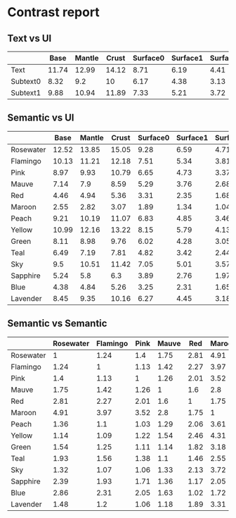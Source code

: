 # Contrast report

## Text vs UI
|          |   Base |   Mantle |   Crust |   Surface0 |   Surface1 |   Surface2 |   Overlay0 |   Overlay1 |   Overlay2 |
|----------|--------|----------|---------|------------|------------|------------|------------|------------|------------|
| Text     |  11.74 |    12.99 |   14.12 |       8.71 |       6.19 |       4.41 |       3.25 |       2.46 |       1.94 |
| Subtext0 |   8.32 |     9.2  |   10    |       6.17 |       4.38 |       3.13 |       2.3  |       1.74 |       1.38 |
| Subtext1 |   9.88 |    10.94 |   11.89 |       7.33 |       5.21 |       3.72 |       2.74 |       2.07 |       1.64 |

## Semantic vs UI
|           |   Base |   Mantle |   Crust |   Surface0 |   Surface1 |   Surface2 |   Overlay0 |   Overlay1 |   Overlay2 |
|-----------|--------|----------|---------|------------|------------|------------|------------|------------|------------|
| Rosewater |  12.52 |    13.85 |   15.05 |       9.28 |       6.59 |       4.71 |       3.46 |       2.62 |       2.07 |
| Flamingo  |  10.13 |    11.21 |   12.18 |       7.51 |       5.34 |       3.81 |       2.8  |       2.12 |       1.68 |
| Pink      |   8.97 |     9.93 |   10.79 |       6.65 |       4.73 |       3.37 |       2.48 |       1.88 |       1.48 |
| Mauve     |   7.14 |     7.9  |    8.59 |       5.29 |       3.76 |       2.68 |       1.98 |       1.5  |       1.18 |
| Red       |   4.46 |     4.94 |    5.36 |       3.31 |       2.35 |       1.68 |       1.23 |       1.07 |       1.35 |
| Maroon    |   2.55 |     2.82 |    3.07 |       1.89 |       1.34 |       1.04 |       1.42 |       1.87 |       2.37 |
| Peach     |   9.21 |    10.19 |   11.07 |       6.83 |       4.85 |       3.46 |       2.55 |       1.93 |       1.52 |
| Yellow    |  10.99 |    12.16 |   13.22 |       8.15 |       5.79 |       4.13 |       3.04 |       2.3  |       1.82 |
| Green     |   8.11 |     8.98 |    9.76 |       6.02 |       4.28 |       3.05 |       2.25 |       1.7  |       1.34 |
| Teal      |   6.49 |     7.19 |    7.81 |       4.82 |       3.42 |       2.44 |       1.8  |       1.36 |       1.07 |
| Sky       |   9.5  |    10.51 |   11.42 |       7.05 |       5.01 |       3.57 |       2.63 |       1.99 |       1.57 |
| Sapphire  |   5.24 |     5.8  |    6.3  |       3.89 |       2.76 |       1.97 |       1.45 |       1.1  |       1.15 |
| Blue      |   4.38 |     4.84 |    5.26 |       3.25 |       2.31 |       1.65 |       1.21 |       1.09 |       1.38 |
| Lavender  |   8.45 |     9.35 |   10.16 |       6.27 |       4.45 |       3.18 |       2.34 |       1.77 |       1.4  |

## Semantic vs Semantic
|           |   Rosewater |   Flamingo |   Pink |   Mauve |   Red |   Maroon |   Peach |   Yellow |   Green |   Teal |   Sky |   Sapphire |   Blue |   Lavender |
|-----------|-------------|------------|--------|---------|-------|----------|---------|----------|---------|--------|-------|------------|--------|------------|
| Rosewater |        1    |       1.24 |   1.4  |    1.75 |  2.81 |     4.91 |    1.36 |     1.14 |    1.54 |   1.93 |  1.32 |       2.39 |   2.86 |       1.48 |
| Flamingo  |        1.24 |       1    |   1.13 |    1.42 |  2.27 |     3.97 |    1.1  |     1.09 |    1.25 |   1.56 |  1.07 |       1.93 |   2.31 |       1.2  |
| Pink      |        1.4  |       1.13 |   1    |    1.26 |  2.01 |     3.52 |    1.03 |     1.22 |    1.11 |   1.38 |  1.06 |       1.71 |   2.05 |       1.06 |
| Mauve     |        1.75 |       1.42 |   1.26 |    1    |  1.6  |     2.8  |    1.29 |     1.54 |    1.14 |   1.1  |  1.33 |       1.36 |   1.63 |       1.18 |
| Red       |        2.81 |       2.27 |   2.01 |    1.6  |  1    |     1.75 |    2.06 |     2.46 |    1.82 |   1.46 |  2.13 |       1.17 |   1.02 |       1.89 |
| Maroon    |        4.91 |       3.97 |   3.52 |    2.8  |  1.75 |     1    |    3.61 |     4.31 |    3.18 |   2.55 |  3.72 |       2.05 |   1.72 |       3.31 |
| Peach     |        1.36 |       1.1  |   1.03 |    1.29 |  2.06 |     3.61 |    1    |     1.19 |    1.13 |   1.42 |  1.03 |       1.76 |   2.1  |       1.09 |
| Yellow    |        1.14 |       1.09 |   1.22 |    1.54 |  2.46 |     4.31 |    1.19 |     1    |    1.35 |   1.69 |  1.16 |       2.1  |   2.51 |       1.3  |
| Green     |        1.54 |       1.25 |   1.11 |    1.14 |  1.82 |     3.18 |    1.13 |     1.35 |    1    |   1.25 |  1.17 |       1.55 |   1.85 |       1.04 |
| Teal      |        1.93 |       1.56 |   1.38 |    1.1  |  1.46 |     2.55 |    1.42 |     1.69 |    1.25 |   1    |  1.46 |       1.24 |   1.48 |       1.3  |
| Sky       |        1.32 |       1.07 |   1.06 |    1.33 |  2.13 |     3.72 |    1.03 |     1.16 |    1.17 |   1.46 |  1    |       1.81 |   2.17 |       1.12 |
| Sapphire  |        2.39 |       1.93 |   1.71 |    1.36 |  1.17 |     2.05 |    1.76 |     2.1  |    1.55 |   1.24 |  1.81 |       1    |   1.2  |       1.61 |
| Blue      |        2.86 |       2.31 |   2.05 |    1.63 |  1.02 |     1.72 |    2.1  |     2.51 |    1.85 |   1.48 |  2.17 |       1.2  |   1    |       1.93 |
| Lavender  |        1.48 |       1.2  |   1.06 |    1.18 |  1.89 |     3.31 |    1.09 |     1.3  |    1.04 |   1.3  |  1.12 |       1.61 |   1.93 |       1    |

